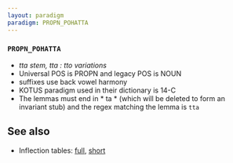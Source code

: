 ```yaml
---
layout: paradigm
paradigm: PROPN_POHATTA
---
```

### ` PROPN_POHATTA `

* _tta stem, tta : tto variations_
* Universal POS is PROPN and legacy POS is NOUN
* suffixes use back vowel harmony
* KOTUS paradigm used in their dictionary is 14-C
* The lemmas must end in * ta * (which will be deleted to form an invariant stub) and the regex matching the lemma is ` tta `

## See also

* Inflection tables: [full](gen/P/Pohatta.html), [short](gen/P/Pohatta_wikt.html)

